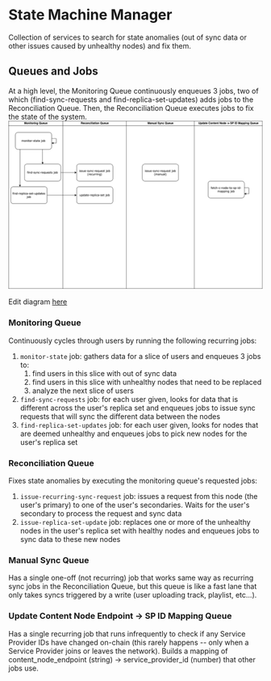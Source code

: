 # State Machine Manager

Collection of services to search for state anomalies (out of sync data or other issues caused by unhealthy nodes) and fix them.

## Queues and Jobs
At a high level, the Monitoring Queue continuously enqueues 3 jobs, two of which (find-sync-requests and find-replica-set-updates) adds jobs to the Reconciliation Queue. Then, the Reconciliation Queue executes jobs to fix the state of the system.
![State Machine Queues](StateMachineQueues.png)

Edit diagram [here](https://viewer.diagrams.net/?tags=%7B%7D&highlight=0000ff&edit=_blank&layers=1&nav=1&title=StateMachineDemo.drawio#R7Vpdk5s2FP01nmkf6IBkA37MOps0nWwnrdsm6UtHCzJoV0hEiNjk11eA%2BDK28W7Wxu3uyy66%2BuSew7lXkidwEW3eChSHN9zHdAJMfzOBrycAWABO1b%2FckpUWF9ilIRDE140aw5J8w9poamtKfJx0GkrOqSRx1%2BhxxrAnOzYkBF93m6047c4aowD3DEsP0b71I%2FFlqK2WaTYVP2MShHpqd6YrbpF3HwieMj0f4wyXNRGqhtFNkxD5fN0ywesJXAjOZfkUbRaY5m6tPFb2e7Ontl6ywEwe08FxsO3NnZU1t33kutDQI3xFNNVu0AuVWeWXZE0iitQrwatQRlQZLfXohYT671HG03ziRCofVKUrVRJSA2yqcuEb7OtS7YO8QNEtple1AxeccqGqChfmAwl%2BX6ORT7viTL5BEaE5yf7CwkcMabOe0FVFREnA1LOn3ILVeFd9P1UvjoXEm5ZJ%2B%2B0t5hGWIlNNdK2jIdTsrsBfN1RxK5TDFkucqTYiTc%2BgHrnBST1oqI6EDfRgu%2BGMSC4IC5T9txSn%2BEgg22ABc6ev9rJm2Hkt94DpqdyT3f5BeRAsif0L%2FZv9s3h3f8cNOOs5APvqg9dFLmTIA84QvW6sW0xt2rznPNb%2BusNSZtpfKJW86028IfJT3v0nZ6aLn1tVrzd66KKQVQWmXrjsNauKn9t1TbeiVPVrsd4CNXL5W%2B6Vh31MSngqPLynjavVGIkAywMun%2B7mgMAUSfK1u6inx9seF2%2FwKLzBfxpw5zsBL7q%2BEgJlrQYxJ0wmrZE%2F5IZGiGddIbbAbIs75YANk%2BqVPU5r3R0h0qZSw9FhnP0l5VWFkRRAvVINLBBvCrSqevUU5P%2BjUrQNpcFS6bV5x2%2BrsdUyy%2BHLlj1uN8zNubYOicTLGBWIrlV%2BtqXxFxFy90axo2MwHIzBlr0ryMxOpDnT01FjRZhvJBnzDIG%2FpDjJv4j%2FIT962B9DmWNzNGs%2BNkGcExNE4JgSDxkJlkYa%2B0pFXmgyTBOrSxMwOk2sUXLVEbOJ3W3OkDr2Joa9L%2FR37HHmEUrUzJxd1G5K19Y7qfbuyj3r7grMT6dsJElS3Il9laaZPwjspSLf5f74zBUOHmSIfWmBEPZPLJ6ML2Xga8fClxj4UIacNQb2ltrPo28QS1HeZ6lk4BI1eAb6DoPmeU%2B4TphdHtLgqMDmuQvwnsOuS92JQGuMFLM56eocczXHnCc86KpeuJWaHtrEDx52lSnPaMeb8AW%2Fg3vsQfzgnk3hmfDrHyP%2BWeQtyrZQ3sKFYP%2FK%2FdxgKDFFUS6NWlLN5Qf1553qZd6gOH6yW54B0TscAt354HHcmSMiOGGWucLSCw3PYAoiQ3IjiQ3iG1GNxrNLOA%2FQ%2FOis056NHBaBM4qs6luj6rkU1foGafet0bam1tpcC3U5jDMkzkeI8UEJG1Tk6jMcDqnfK8m7b4jq8xFNM2ht0adcmO7VMOihN1H1zzrqTVTnKmpwXQ9tD7UrHnnVpYrNL03K5s0veeD1vw%3D%3D)

### Monitoring Queue
Continuously cycles through users by running the following recurring jobs:
1. `monitor-state` job: gathers data for a slice of users and enqueues 3 jobs to:
    1. find users in this slice with out of sync data
    2. find users in this slice with unhealthy nodes that need to be replaced
    3. analyze the next slice of users
2. `find-sync-requests` job: for each user given, looks for data that is different across the user's replica set and enqueues jobs to issue sync requests that will sync the different data between the nodes
3. `find-replica-set-updates` job: for each user given, looks for nodes that are deemed unhealthy and enqueues jobs to pick new nodes for the user's replica set

### Reconciliation Queue
Fixes state anomalies by executing the monitoring queue's requested jobs:
1. `issue-recurring-sync-request` job: issues a request from this node (the user's primary) to one of the user's secondaries. Waits for the user's secondary to process the request and sync data
2. `issue-replica-set-update` job: replaces one or more of the unhealthy nodes in the user's replica set with healthy nodes and enqueues jobs to sync data to these new nodes

### Manual Sync Queue
Has a single one-off (not recurring) job that works same way as recurring sync jobs in the Reconciliation Queue, but this queue is like a fast lane that only takes syncs triggered by a write (user uploading track, playlist, etc...).

### Update Content Node Endpoint -> SP ID Mapping Queue
Has a single recurring job that runs infrequently to check if any Service Provider IDs have changed on-chain (this rarely happens -- only when a Service Provider joins or leaves the network). Builds a mapping of content_node_endpoint (string) -> service_provider_id (number) that other jobs use.
